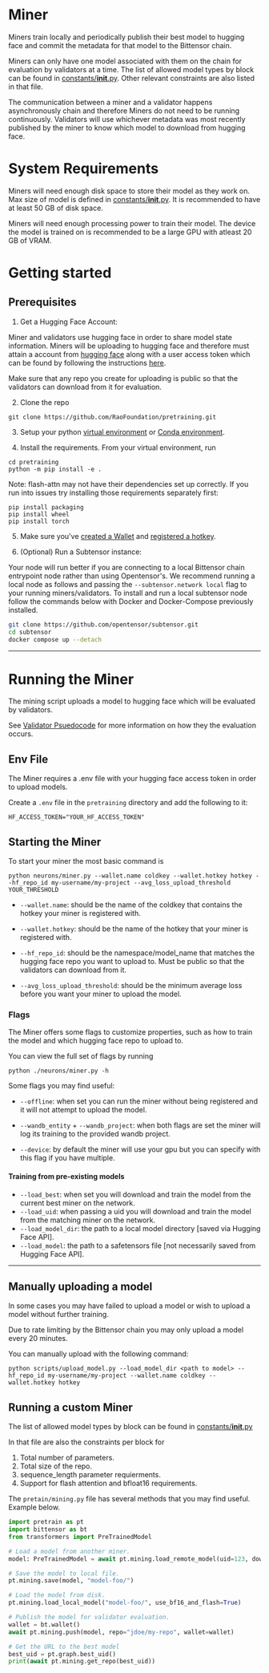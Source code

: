 # Miner

Miners train locally and periodically publish their best model to hugging face and commit the metadata for that model to the Bittensor chain.

Miners can only have one model associated with them on the chain for evaluation by validators at a time. The list of allowed model types by block can be found in [constants/__init__.py](https://github.com/RaoFoundation/pretraining/blob/main/constants/__init__.py#L57). Other relevant constraints are also listed in that file.

The communication between a miner and a validator happens asynchronously chain and therefore Miners do not need to be running continuously. Validators will use whichever metadata was most recently published by the miner to know which model to download from hugging face.

# System Requirements

Miners will need enough disk space to store their model as they work on. Max size of model is defined in [constants/__init__.py](https://github.com/RaoFoundation/pretraining/blob/main/constants/__init__.py#L57). It is recommended to have at least 50 GB of disk space.

Miners will need enough processing power to train their model. The device the model is trained on is recommended to be a large GPU with atleast 20 GB of VRAM.

# Getting started

## Prerequisites

1. Get a Hugging Face Account: 

Miner and validators use hugging face in order to share model state information. Miners will be uploading to hugging face and therefore must attain a account from [hugging face](https://huggingface.co/) along with a user access token which can be found by following the instructions [here](https://huggingface.co/docs/hub/security-tokens).

Make sure that any repo you create for uploading is public so that the validators can download from it for evaluation.

2. Clone the repo

```shell
git clone https://github.com/RaoFoundation/pretraining.git
```

3. Setup your python [virtual environment](https://docs.python.org/3/library/venv.html) or [Conda environment](https://conda.io/projects/conda/en/latest/user-guide/tasks/manage-environments.html#creating-an-environment-with-commands).

4. Install the requirements. From your virtual environment, run
```shell
cd pretraining
python -m pip install -e .
```

Note: flash-attn may not have their dependencies set up correctly. If you run into issues try installing those requirements separately first:
```shell
pip install packaging
pip install wheel
pip install torch
```

5. Make sure you've [created a Wallet](https://docs.bittensor.com/getting-started/wallets) and [registered a hotkey](https://docs.bittensor.com/subnets/register-and-participate).

6. (Optional) Run a Subtensor instance:

Your node will run better if you are connecting to a local Bittensor chain entrypoint node rather than using Opentensor's. 
We recommend running a local node as follows and passing the ```--subtensor.network local``` flag to your running miners/validators. 
To install and run a local subtensor node follow the commands below with Docker and Docker-Compose previously installed.
```bash
git clone https://github.com/opentensor/subtensor.git
cd subtensor
docker compose up --detach
```
---

# Running the Miner

The mining script uploads a model to hugging face which will be evaluated by validators.

See [Validator Psuedocode](docs/validator.md#validator) for more information on how they the evaluation occurs.

## Env File

The Miner requires a .env file with your hugging face access token in order to upload models.

Create a `.env` file in the `pretraining` directory and add the following to it:
```shell
HF_ACCESS_TOKEN="YOUR_HF_ACCESS_TOKEN"
```

## Starting the Miner

To start your miner the most basic command is

```shell
python neurons/miner.py --wallet.name coldkey --wallet.hotkey hotkey --hf_repo_id my-username/my-project --avg_loss_upload_threshold YOUR_THRESHOLD
```

- `--wallet.name`: should be the name of the coldkey that contains the hotkey your miner is registered with.

- `--wallet.hotkey`: should be the name of the hotkey that your miner is registered with.

- `--hf_repo_id`: should be the namespace/model_name that matches the hugging face repo you want to upload to. Must be public so that the validators can download from it.

- `--avg_loss_upload_threshold`: should be the minimum average loss before you want your miner to upload the model.


### Flags

The Miner offers some flags to customize properties, such as how to train the model and which hugging face repo to upload to.

You can view the full set of flags by running
```shell
python ./neurons/miner.py -h
```

Some flags you may find useful:

- `--offline`: when set you can run the miner without being registered and it will not attempt to upload the model.

- `--wandb_entity` + `--wandb_project`: when both flags are set the miner will log its training to the provided wandb project.

- `--device`: by default the miner will use your gpu but you can specify with this flag if you have multiple.

#### Training from pre-existing models

- `--load_best`: when set you will download and train the model from the current best miner on the network.
- `--load_uid`: when passing a uid you will download and train the model from the matching miner on the network.
- `--load_model_dir`: the path to a local model directory [saved via Hugging Face API].
- `--load_model`: the path to a safetensors file [not necessarily saved from Hugging Face API].

---

## Manually uploading a model

In some cases you may have failed to upload a model or wish to upload a model without further training.

Due to rate limiting by the Bittensor chain you may only upload a model every 20 minutes.

You can manually upload with the following command:
```shell
python scripts/upload_model.py --load_model_dir <path to model> --hf_repo_id my-username/my-project --wallet.name coldkey --wallet.hotkey hotkey
```

## Running a custom Miner

The list of allowed model types by block can be found in [constants/__init__.py](https://github.com/RaoFoundation/pretraining/blob/main/constants/__init__.py#L57)

In that file are also the constraints per block for
1. Total number of parameters.
2. Total size of the repo.
3. sequence_length parameter requierments.
4. Support for flash attention and bfloat16 requirements.

The `pretain/mining.py` file has several methods that you may find useful. Example below.

```python
import pretrain as pt
import bittensor as bt
from transformers import PreTrainedModel

# Load a model from another miner.
model: PreTrainedModel = await pt.mining.load_remote_model(uid=123, download_dir="mydir", use_bf16_and_flash=True)

# Save the model to local file.
pt.mining.save(model, "model-foo/")

# Load the model from disk.
pt.mining.load_local_model("model-foo/", use_bf16_and_flash=True)

# Publish the model for validator evaluation.
wallet = bt.wallet()
await pt.mining.push(model, repo="jdoe/my-repo", wallet=wallet)

# Get the URL to the best model
best_uid = pt.graph.best_uid()
print(await pt.mining.get_repo(best_uid))
```